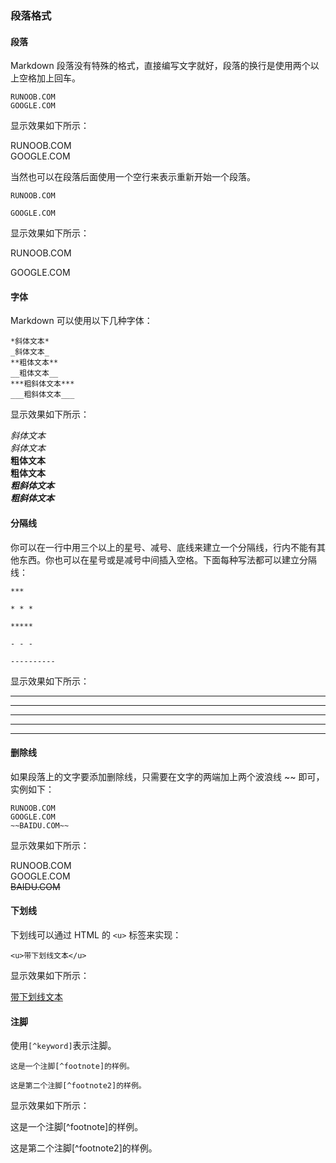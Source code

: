### 段落格式

#### 段落

Markdown 段落没有特殊的格式，直接编写文字就好，段落的换行是使用两个以上空格加上回车。

```
RUNOOB.COM  
GOOGLE.COM
```

显示效果如下所示：

RUNOOB.COM  
GOOGLE.COM

当然也可以在段落后面使用一个空行来表示重新开始一个段落。

```
RUNOOB.COM

GOOGLE.COM
```

显示效果如下所示：

RUNOOB.COM

GOOGLE.COM


#### 字体

Markdown 可以使用以下几种字体：

```
*斜体文本*
_斜体文本_
**粗体文本**
__粗体文本__
***粗斜体文本***
___粗斜体文本___
```

显示效果如下所示：

*斜体文本*  
_斜体文本_  
**粗体文本**  
__粗体文本__  
***粗斜体文本***  
___粗斜体文本___  


#### 分隔线

你可以在一行中用三个以上的星号、减号、底线来建立一个分隔线，行内不能有其他东西。你也可以在星号或是减号中间插入空格。下面每种写法都可以建立分隔线：

```
***

* * *

*****

- - -

----------
```

显示效果如下所示：

***

* * *

*****

- - -

----------

#### 删除线

如果段落上的文字要添加删除线，只需要在文字的两端加上两个波浪线 ~~ 即可，实例如下：

```
RUNOOB.COM
GOOGLE.COM
~~BAIDU.COM~~
```

显示效果如下所示：

RUNOOB.COM  
GOOGLE.COM  
~~BAIDU.COM~~

#### 下划线

下划线可以通过 HTML 的 `<u>` 标签来实现：

```
<u>带下划线文本</u>
```

显示效果如下所示：

<u>带下划线文本</u>

#### 注脚

使用`[^keyword]`表示注脚。

```
这是一个注脚[^footnote]的样例。

这是第二个注脚[^footnote2]的样例。
```

显示效果如下所示：

这是一个注脚[^footnote]的样例。

这是第二个注脚[^footnote2]的样例。

